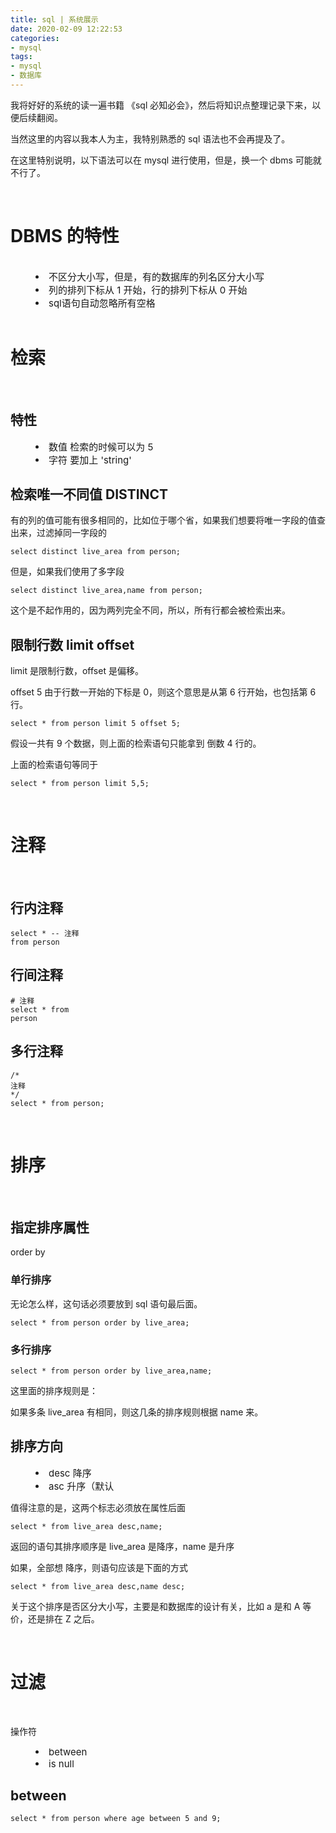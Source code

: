 ```yaml
---
title: sql | 系统展示
date: 2020-02-09 12:22:53
categories:
- mysql
tags:
- mysql
- 数据库
---
```

我将好好的系统的读一遍书籍 《sql 必知必会》，然后将知识点整理记录下来，以便后续翻阅。

当然这里的内容以我本人为主，我特别熟悉的 sql 语法也不会再提及了。

在这里特别说明，以下语法可以在 mysql 进行使用，但是，换一个 dbms 可能就不行了。

<!-- more -->

<br/>

# DBMS 的特性

<br/>

<li style="margin-left: 40px;font-size: 15px">不区分大小写，但是，有的数据库的列名区分大小写</li><li style="margin-left: 40px;font-size: 15px">列的排列下标从 1 开始，行的排列下标从 0 开始</li><li style="margin-left: 40px;font-size: 15px">sql语句自动忽略所有空格</li>

<br/>

# 检索

<br/>

## 特性

<li style="margin-left: 40px;font-size: 15px">数值 检索的时候可以为 5</li><li style="margin-left: 40px;font-size: 15px">字符 要加上 'string'</li>

## 检索唯一不同值 DISTINCT

有的列的值可能有很多相同的，比如位于哪个省，如果我们想要将唯一字段的值查出来，过滤掉同一字段的

	select distinct live_area from person;

但是，如果我们使用了多字段

	select distinct live_area,name from person;

这个是不起作用的，因为两列完全不同，所以，所有行都会被检索出来。

## 限制行数 limit offset

limit 是限制行数，offset 是偏移。

offset 5 由于行数一开始的下标是 0，则这个意思是从第 6 行开始，也包括第 6 行。

	select * from person limit 5 offset 5;

假设一共有 9 个数据，则上面的检索语句只能拿到 倒数 4 行的。

上面的检索语句等同于

	select * from person limit 5,5;

<br/>

# 注释

<br/>

## 行内注释

	select * -- 注释
	from person

## 行间注释

	# 注释
	select * from 
	person

## 多行注释

	/*
	注释
	*/
	select * from person;

<br/>

# 排序

<br/>

## 指定排序属性

order by

### 单行排序

无论怎么样，这句话必须要放到 sql 语句最后面。

	select * from person order by live_area;

### 多行排序

	select * from person order by live_area,name;

这里面的排序规则是：

如果多条 live_area 有相同，则这几条的排序规则根据 name 来。

## 排序方向

<li style="margin-left: 40px;font-size: 15px">desc 降序</li><li style="margin-left: 40px;font-size: 15px">asc 升序（默认</li>

值得注意的是，这两个标志必须放在属性后面

	select * from live_area desc,name;

返回的语句其排序顺序是 live_area 是降序，name 是升序

如果，全部想 降序，则语句应该是下面的方式

	select * from live_area desc,name desc;

关于这个排序是否区分大小写，主要是和数据库的设计有关，比如 a 是和 A 等价，还是排在 Z 之后。

<br/>

# 过滤

<br/>

操作符

<li style="margin-left: 40px;font-size: 15px">between</li><li style="margin-left: 40px;font-size: 15px">is null</li>

## between

	select * from person where age between 5 and 9;

